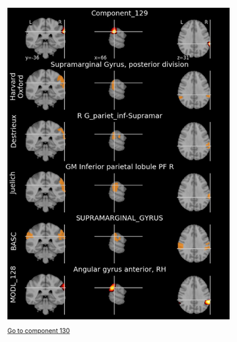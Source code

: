 


![129](preliminary/129.jpg "Component 129")

[Go to component 130](https://parietal-inria.github.io/MODL_atlas/1024/130 "Component 130")